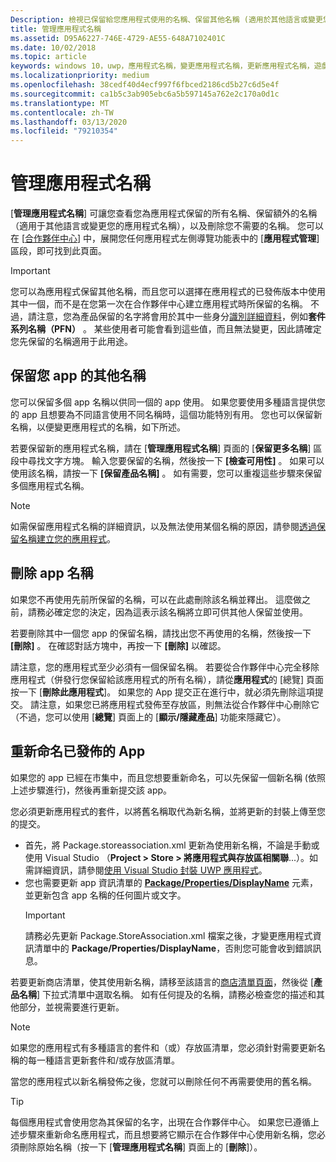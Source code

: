 ```yaml
---
Description: 檢視已保留給您應用程式使用的名稱、保留其他名稱 (適用於其他語言或變更您的應用程式名稱)，以及刪除您不再需要使用的保留名稱。
title: 管理應用程式名稱
ms.assetid: D95A6227-746E-4729-AE55-648A7102401C
ms.date: 10/02/2018
ms.topic: article
keywords: windows 10，uwp，應用程式名稱，變更應用程式名稱，更新應用程式名稱，遊戲名稱，產品名稱
ms.localizationpriority: medium
ms.openlocfilehash: 38cedf40d4ecf997f6fbced2186cd5b27c6d5e4f
ms.sourcegitcommit: ca1b5c3ab905ebc6a5b597145a762e2c170a0d1c
ms.translationtype: MT
ms.contentlocale: zh-TW
ms.lasthandoff: 03/13/2020
ms.locfileid: "79210354"
---
```

# <a name="manage-app-names"></a>管理應用程式名稱

[**管理應用程式名稱**] 可讓您查看您為應用程式保留的所有名稱、保留額外的名稱（適用于其他語言或變更您的應用程式名稱），以及刪除您不需要的名稱。 您可以在 [[合作夥伴中心](https://partner.microsoft.com/dashboard)] 中，展開您任何應用程式左側導覽功能表中的 [**應用程式管理**] 區段，即可找到此頁面。

> [!IMPORTANT]
> 您可以為應用程式保留其他名稱，而且您可以選擇在應用程式的已發佈版本中使用其中一個，而不是在您第一次在合作夥伴中心建立應用程式時所保留的名稱。 不過，請注意，您為產品保留的名字將會用於其中一些身分[識別詳細資料](view-app-identity-details.md)，例如**套件系列名稱（PFN）** 。 某些使用者可能會看到這些值，而且無法變更，因此請確定您先保留的名稱適用于此用途。


## <a name="reserve-additional-names-for-your-app"></a>保留您 app 的其他名稱

您可以保留多個 app 名稱以供同一個的 app 使用。 如果您要使用多種語言提供您的 app 且想要為不同語言使用不同名稱時，這個功能特別有用。 您也可以保留新名稱，以便變更應用程式的名稱，如下所述。

若要保留新的應用程式名稱，請在 [**管理應用程式名稱**] 頁面的 [**保留更多名稱**] 區段中尋找文字方塊。 輸入您要保留的名稱，然後按一下 **\[檢查可用性\]** 。 如果可以使用該名稱，請按一下 **\[保留產品名稱\]** 。 如有需要，您可以重複這些步驟來保留多個應用程式名稱。

> [!NOTE]
> 如需保留應用程式名稱的詳細資訊，以及無法使用某個名稱的原因，請參閱[透過保留名稱建立您的應用程式](create-your-app-by-reserving-a-name.md)。


## <a name="delete-app-names"></a>刪除 app 名稱

如果您不再使用先前所保留的名稱，可以在此處刪除該名稱並釋出。 這麼做之前，請務必確定您的決定，因為這表示該名稱將立即可供其他人保留並使用。

若要刪除其中一個您 app 的保留名稱，請找出您不再使用的名稱，然後按一下 **\[刪除\]** 。 在確認對話方塊中，再按一下 **\[刪除\]** 以確認。

請注意，您的應用程式至少必須有一個保留名稱。 若要從合作夥伴中心完全移除應用程式（併發行您保留給該應用程式的所有名稱），請從**應用程式**的 [總覽] 頁面按一下 [**刪除此應用程式**]。 如果您的 App 提交正在進行中，就必須先刪除這項提交。 請注意，如果您已將應用程式發佈至存放區，則無法從合作夥伴中心刪除它（不過，您可以使用 [**總覽**] 頁面上的 [**顯示/隱藏產品**] 功能來隱藏它）。 


## <a name="rename-an-app-that-has-already-been-published"></a>重新命名已發佈的 App

如果您的 app 已經在市集中，而且您想要重新命名，可以先保留一個新名稱 (依照上述步驟進行)，然後再重新提交該 app。 

您必須更新應用程式的套件，以將舊名稱取代為新名稱，並將更新的封裝上傳至您的提交。
- 首先，將 Package.storeassociation.xml 更新為使用新名稱，不論是手動或使用 Visual Studio （**Project > Store > 將應用程式與存放區相關聯**...）。如需詳細資訊，請參閱[使用 Visual Studio 封裝 UWP 應用程式](/windows/msix/package/packaging-uwp-apps)。
- 您也需要更新 app 資訊清單的 [**Package/Properties/DisplayName**](https://docs.microsoft.com/uwp/schemas/appxpackage/uapmanifestschema/element-displayname) 元素，並更新包含 app 名稱的任何圖片或文字。 
  > [!IMPORTANT]
  > 請務必先更新 Package.StoreAssociation.xml 檔案之後，才變更應用程式資訊清單中的 **Package/Properties/DisplayName**，否則您可能會收到錯誤訊息。

若要更新商店清單，使其使用新名稱，請移至該語言的[商店清單頁面](create-app-store-listings.md)，然後從 [**產品名稱**] 下拉式清單中選取名稱。 如有任何提及的名稱，請務必檢查您的描述和其他部分，並視需要進行更新。

> [!NOTE]
> 如果您的應用程式有多種語言的套件和（或）存放區清單，您必須針對需要更新名稱的每一種語言更新套件和/或存放區清單。

當您的應用程式以新名稱發佈之後，您就可以刪除任何不再需要使用的舊名稱。

> [!TIP]
> 每個應用程式會使用您為其保留的名字，出現在合作夥伴中心。 如果您已遵循上述步驟來重新命名應用程式，而且想要將它顯示在合作夥伴中心使用新名稱，您必須刪除原始名稱（按一下 [**管理應用程式名稱**] 頁面上的 [**刪除**]）。 

 

 




